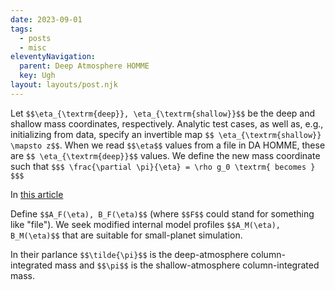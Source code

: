 ```yaml
---
date: 2023-09-01
tags:
  - posts
  - misc
eleventyNavigation:
  parent: Deep Atmosphere HOMME
  key: Ugh
layout: layouts/post.njk
---
```


Let `$$\eta_{\textrm{deep}}, \eta_{\textrm{shallow}}$$` be the deep and shallow mass coordinates,
respectively. Analytic test cases, as well as, e.g., initializing from data,
specify an invertible map `$$ \eta_{\textrm{shallow}} \mapsto z$$`. 
When we read `$$\eta$$` values from a file in DA HOMME, these are `$$ \eta_{\textrm{deep}}$$` values.
We define the new mass coordinate such that
`$$$
\frac{\partial \pi}{\eta} = \rho g_0 \textrm{ becomes } 
$$$`


In [this article](https://www.ecmwf.int/sites/default/files/elibrary/2011/13179-hydrostatic-and-non-hydrostatic-global-model-ifsarpege-deep-layer-model-formulation-and.pdf)

Define `$$A_F(\eta), B_F(\eta)$$` (where `$$F$$` could stand for something like "file").
We seek modified internal model profiles `$$A_M(\eta), B_M(\eta)$$` that are suitable for small-planet
simulation.

In their parlance `$$\tilde{\pi}$$` is the deep-atmosphere column-integrated mass
and `$$\pi$$` is the shallow-atmosphere column-integrated mass. 



